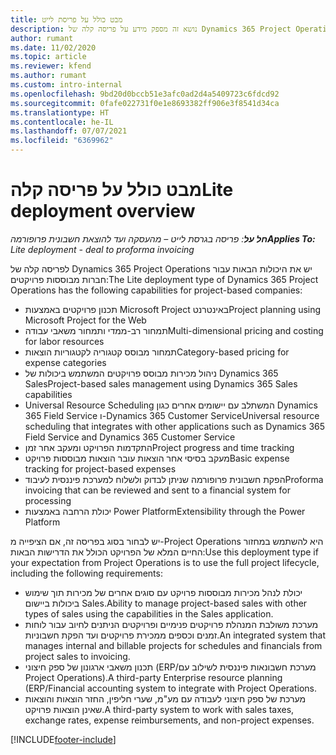 ```yaml
---
title: מבט כולל על פריסת לייט
description: נושא זה מספק מידע על פריסה קלה‬ של Dynamics 365 Project Operations.
author: rumant
ms.date: 11/02/2020
ms.topic: article
ms.reviewer: kfend
ms.author: rumant
ms.custom: intro-internal
ms.openlocfilehash: 9bd20d0bccb51e3afc0ad2d4a5409723c6fdcd92
ms.sourcegitcommit: 0fafe022731f0e1e8693382ff906e3f8541d34ca
ms.translationtype: HT
ms.contentlocale: he-IL
ms.lasthandoff: 07/07/2021
ms.locfileid: "6369962"
---
```

# <a name="lite-deployment-overview"></a><span data-ttu-id="88dea-103">מבט כולל על פריסה קלה</span><span class="sxs-lookup"><span data-stu-id="88dea-103">Lite deployment overview</span></span>

<span data-ttu-id="88dea-104">_**חל על**: פריסה בגרסת לייט – מהעסקה ועד להוצאת חשבונית פרופורמה_</span><span class="sxs-lookup"><span data-stu-id="88dea-104">_**Applies To:** Lite deployment - deal to proforma invoicing_</span></span>

<span data-ttu-id="88dea-105">לפריסה קלה‬ של Dynamics 365 Project Operations יש את היכולות הבאות עבור חברות מבוססות פרויקטים:</span><span class="sxs-lookup"><span data-stu-id="88dea-105">The Lite deployment type of Dynamics 365 Project Operations has the following capabilities for project-based companies:</span></span>

- <span data-ttu-id="88dea-106">תכנון פרויקטים באמצעות Microsoft Project באינטרנט</span><span class="sxs-lookup"><span data-stu-id="88dea-106">Project planning using Microsoft Project for the Web</span></span>
- <span data-ttu-id="88dea-107">תמחור רב-ממדי ותמחור משאבי עבודה</span><span class="sxs-lookup"><span data-stu-id="88dea-107">Multi-dimensional pricing and costing for labor resources</span></span>
- <span data-ttu-id="88dea-108">תמחור מבוסס קטגוריה לקטגוריות הוצאות</span><span class="sxs-lookup"><span data-stu-id="88dea-108">Category-based pricing for expense categories</span></span>
- <span data-ttu-id="88dea-109">ניהול מכירות מבוסס פרויקטים המשתמש ביכולות של Dynamics 365 Sales</span><span class="sxs-lookup"><span data-stu-id="88dea-109">Project-based sales management using Dynamics 365 Sales capabilities</span></span>
- <span data-ttu-id="88dea-110">Universal Resource Scheduling המשתלב עם יישומים אחרים כגון Dynamics 365 Field Service ו-Dynamics 365 Customer Service</span><span class="sxs-lookup"><span data-stu-id="88dea-110">Universal resource scheduling that integrates with other applications such as Dynamics 365 Field Service and Dynamics 365 Customer Service</span></span>
- <span data-ttu-id="88dea-111">התקדמות הפרויקט ומעקב אחר זמן</span><span class="sxs-lookup"><span data-stu-id="88dea-111">Project progress and time tracking</span></span>
- <span data-ttu-id="88dea-112">מעקב בסיסי אחר הוצאות עובר הוצאות מבוססות פרויקט</span><span class="sxs-lookup"><span data-stu-id="88dea-112">Basic expense tracking for project-based expenses</span></span>
- <span data-ttu-id="88dea-113">הפקת חשבונית פרופורמה שניתן לבדוק ולשלוח למערכת פיננסית לעיבוד</span><span class="sxs-lookup"><span data-stu-id="88dea-113">Proforma invoicing that can be reviewed and sent to a financial system for processing</span></span>
- <span data-ttu-id="88dea-114">יכולת הרחבה באמצעות Power Platform</span><span class="sxs-lookup"><span data-stu-id="88dea-114">Extensibility through the Power Platform</span></span>

<span data-ttu-id="88dea-115">יש לבחור בסוג בפריסה זה, אם הציפייה מ-Project Operations היא להשתמש במחזור החיים המלא של הפרויקט הכולל את הדרישות הבאות:</span><span class="sxs-lookup"><span data-stu-id="88dea-115">Use this deployment type if your expectation from Project Operations is to use the full project lifecycle, including the following requirements:</span></span>

- <span data-ttu-id="88dea-116">יכולת לנהל מכירות מבוססות פרויקט עם סוגים אחרים של מכירות תוך שימוש ביכולות ביישום Sales.</span><span class="sxs-lookup"><span data-stu-id="88dea-116">Ability to manage project-based sales with other types of sales using the capabilities in the Sales application.</span></span>
- <span data-ttu-id="88dea-117">מערכת משולבת המנהלת פרויקטים פנימיים ופרויקטים הניתנים לחיוב עבור לוחות זמנים וכספים ממכירת פרויקטים ועד הפקת חשבוניות.</span><span class="sxs-lookup"><span data-stu-id="88dea-117">An integrated system that manages internal and billable projects for schedules and financials from project sales to invoicing.</span></span>
- <span data-ttu-id="88dea-118">תכנון משאבי ארגונון של ספק חיצוני (ERP/מערכת חשבונאות פיננסית לשילוב עם Project Operations‏)‎.</span><span class="sxs-lookup"><span data-stu-id="88dea-118">A third-party Enterprise resource planning (ERP/Financial accounting system to integrate with Project Operations.</span></span>
- <span data-ttu-id="88dea-119">מערכת של ספק חיצוני לעבודה עם מע"מ, שערי חליפין, החזר הוצאות והוצאות שאינן הוצאות פרויקט.</span><span class="sxs-lookup"><span data-stu-id="88dea-119">A third-party system to work with sales taxes, exchange rates, expense reimbursements, and non-project expenses.</span></span>


[!INCLUDE[footer-include](../includes/footer-banner.md)]
